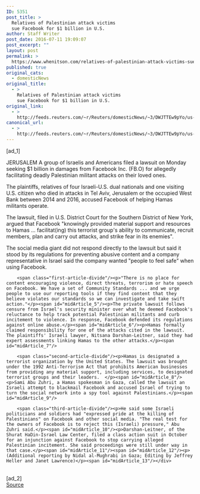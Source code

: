 ```yaml
---
ID: 5351
post_title: >
  Relatives of Palestinian attack victims
  sue Facebook for $1 billion in U.S.
author: Staff Writer
post_date: 2016-07-11 19:09:07
post_excerpt: ""
layout: post
permalink: >
  https://www.whenitson.com/relatives-of-palestinian-attack-victims-sue-facebook-for-1-billion-in-u-s/
published: true
original_cats:
  - domesticNews
original_title:
  - >
    Relatives of Palestinian attack victims
    sue Facebook for $1 billion in U.S.
original_link:
  - >
    http://feeds.reuters.com/~r/Reuters/domesticNews/~3/DWJTTEw9pYo/us-israel-palestinians-facebook-idUSKCN0ZR1G0
canonical_url:
  - >
    http://feeds.reuters.com/~r/Reuters/domesticNews/~3/DWJTTEw9pYo/us-israel-palestinians-facebook-idUSKCN0ZR1G0
---
```

 [ad_1]
<br><div id="articleText">
<span id="midArticle_start"/>

<span id="midArticle_0"/><span class="focusParagraph" readability="4"><p><span class="articleLocation">JERUSALEM</span> A group of Israelis and Americans filed a lawsuit on Monday seeking $1 billion in damages from Facebook Inc. (<span id="symbol_FB.O_0">FB.O</span>) for allegedly facilitating deadly Palestinian militant attacks on their loved ones.</p></span><span id="midArticle_1"/><p>The plaintiffs, relatives of four Israeli-U.S. dual nationals and one visiting U.S. citizen who died in attacks in Tel Aviv, Jerusalem or the occupied West Bank between 2014 and 2016, accused Facebook of helping Hamas militants operate.</p><span id="midArticle_2"/><p>The lawsuit, filed in U.S. District Court for the Southern District of New York, argued that Facebook "knowingly provided material support and resources to Hamas ... facilitat(ing) this terrorist group's ability to communicate, recruit members, plan and carry out attacks, and strike fear in its enemies".</p><span id="midArticle_3"/><p>The social media giant did not respond directly to the lawsuit but said it stood by its regulations for preventing abusive content and a company representative in Israel said the company wanted "people to feel safe" when using Facebook.</p><span id="midArticle_4"/>
        
        <span class="first-article-divide"/><p>"There is no place for content encouraging violence, direct threats, terrorism or hate speech on Facebook. We have a set of Community Standards ... and we urge people to use our reporting tools if they find content that they believe violates our standards so we can investigate and take swift action."</p><span id="midArticle_5"/><p>The private lawsuit follows censure from Israel's security minister over what he deemed Facebook's reluctance to help track potential Palestinian militants and curb incitement to violence. In response, Facebook defended its regulations against online abuse.</p><span id="midArticle_6"/><p>Hamas formally claimed responsibility for one of the attacks cited in the lawsuit. The plaintiffs' Israeli lawyer, Nitsana Darshan-Leitner, said they had expert assessments linking Hamas to the other attacks.</p><span id="midArticle_7"/>
        
        <span class="second-article-divide"/><p>Hamas is designated a terrorist organization by the United States. The lawsuit was brought under the 1992 Anti-Terrorism Act that prohibits American businesses from providing any material support, including services, to designated terrorist groups and their leaders.  </p><span id="midArticle_8"/><p>Sami Abu Zuhri, a Hamas spokesman in Gaza, called the lawsuit an Israeli attempt to blackmail Facebook and accused Israel of trying to turn the social network into a spy tool against Palestinians.</p><span id="midArticle_9"/>
        
        <span class="third-article-divide"/><p>He said some Israeli politicians and soldiers had "expressed pride at the killing of Palestinians" on Facebook and other social media. "The real test for the owners of Facebook is to reject this (Israeli) pressure," Abu Zuhri said.</p><span id="midArticle_10"/><p>Darshan-Leitner, of the Shurat HaDin-Israel Law Center, filed a class action suit in October for an injunction against Facebook to stop carrying alleged Palestinian incitement. She said proceedings were still under way in that case.</p><span id="midArticle_11"/><span id="midArticle_12"/><p> (Additional reporting by Nidal al-Mughrabi in Gaza; Editing by Jeffrey Heller and Janet Lawrence)</p><span id="midArticle_13"/></div>
<br>[ad_2]
<br><a href="http://feeds.reuters.com/~r/Reuters/domesticNews/~3/DWJTTEw9pYo/us-israel-palestinians-facebook-idUSKCN0ZR1G0">Source </a>